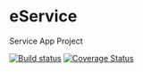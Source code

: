 # eService
Service App Project

[![Build status](https://ci.appveyor.com/api/projects/status/9gweehx67u7uujtn/branch/master?svg=true)](https://ci.appveyor.com/project/jorosoft/eservice/branch/master)
[![Coverage Status](https://coveralls.io/repos/github/jorosoft/eService/badge.svg)](https://coveralls.io/github/jorosoft/eService)